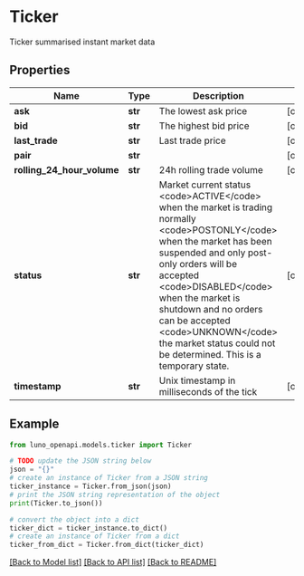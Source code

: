# Ticker

Ticker summarised instant market data

## Properties

Name | Type | Description | Notes
------------ | ------------- | ------------- | -------------
**ask** | **str** | The lowest ask price | [optional] 
**bid** | **str** | The highest bid price | [optional] 
**last_trade** | **str** | Last trade price | [optional] 
**pair** | **str** |  | [optional] 
**rolling_24_hour_volume** | **str** | 24h rolling trade volume | [optional] 
**status** | **str** | Market current status  &lt;code&gt;ACTIVE&lt;/code&gt; when the market is trading normally  &lt;code&gt;POSTONLY&lt;/code&gt; when the market has been suspended and only post-only orders will be accepted  &lt;code&gt;DISABLED&lt;/code&gt; when the market is shutdown and no orders can be accepted  &lt;code&gt;UNKNOWN&lt;/code&gt; the market status could not be determined. This is a temporary state. | [optional] 
**timestamp** | **str** | Unix timestamp in milliseconds of the tick | [optional] 

## Example

```python
from luno_openapi.models.ticker import Ticker

# TODO update the JSON string below
json = "{}"
# create an instance of Ticker from a JSON string
ticker_instance = Ticker.from_json(json)
# print the JSON string representation of the object
print(Ticker.to_json())

# convert the object into a dict
ticker_dict = ticker_instance.to_dict()
# create an instance of Ticker from a dict
ticker_from_dict = Ticker.from_dict(ticker_dict)
```
[[Back to Model list]](../README.md#documentation-for-models) [[Back to API list]](../README.md#documentation-for-api-endpoints) [[Back to README]](../README.md)



